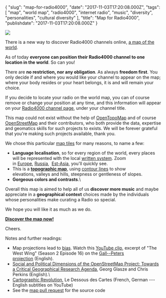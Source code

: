 {
    "slug": "map-for-radio4000",
    "date": "2017-11-03T17:20:08.000Z",
    "tags": [
        "map",
        "world map",
        "radio4000",
        "internet radio",
        "music",
        "diversity",
        "personalities",
        "cultural diversity"
    ],
    "title": "Map for Radio4000",
    "publishdate": "2017-11-03T17:20:08.000Z"
}

![](http://78.media.tumblr.com/b4dffb5ffa0b9437ba1c619b3dab3658/tumblr_inline_oyundzTakN1qcamag_1280.png)

There is a new way to discover Radio4000 channels online, [a map of the
world](https://radio4000.com/map).

As of today **everyone can position their Radio4000 channel to one
location in the world**. So can you!

There are **no restriction, nor any obligation**. As always **freedom
first**. You only decide if and where you would like your channel to
appear on the map; where your body resides or your heart belongs, it is
and will remain your choice.

If you decide to locate your radio on the world map, you can of course
remove or change your position at any time, and this information will
appear on your [Radio4000 channel
page](https://radio4000.com/artisanal-cheeseburgers), under your channel
title.

This map could not exist without the help
of [OpenTopoMap](https://opentopomap.org/about) and of course
[OpenStreetMap](https://www.openstreetmap.org/copyright) and their
contributors, who both provide the data, expertise and geomatics skills
for such projects to exists. We will be forever grateful that you're
making such projects available, thank you.

We chose this particular [map
tiles](http://wiki.openstreetmap.org/wiki/Tiles) for many reasons, to
name a few:

-   **Language localisation**, so for every region of the world, every
    places will be represented with the local [written
    system](https://en.wikipedia.org/wiki/Writing_system). Zoom
    in [Europe](https://radio4000.com/map?lat=49.25346477497736&lng=7.053222656250001&zoom=5), [Russia](https://radio4000.com/map?lat=55.606281251302114&lng=50.3448486328125&zoom=7),
     [Est-Asia](https://radio4000.com/map?lat=37.84015683604136&lng=121.75048828125001&zoom=5),
    you'll quickly see.
-   This is a [**topographic
    map**](https://en.wikipedia.org/wiki/Topographic_map),
    using [contour lines](https://en.wikipedia.org/wiki/Contour_line) to
    show elevations, valleys and hills, steepness or gentleness of
    slopes.
-   **Gorgeous colors and contrasts**.\

Overall this map is aimed to help all of us **discover more music**
and maybe appreciate in a **geographical context** choices made by the
individuals whose personalities make curating a Radio so special.

We hope you will like it as much as we do.

**[Discover the map now!](https://radio4000.com/map)**

Cheers.

Notes and further readings:

-   Map projections lead to
    [bias](https://360.here.com/2015/05/25/problem-projections/). Watch
    this [YouTube clip](https://www.youtube.com/watch?v=vVX-PrBRtTY),
    excerpt of "The West Wing" (Season 2 Episode 16) on
    the [Gall--Peters
    projection](https://en.wikipedia.org/wiki/Gall%E2%80%93Peters_projection) (English).
-   [Social and Political Dimensions of the OpenStreetMap Project:
    Towards a Critical Geographical Research
    Agenda](https://www.researchgate.net/publication/280979029_Social_and_Political_Dimensions_of_the_OpenStreetMap_Project_Towards_a_Critical_Geographical_Research_Agenda),
    Georg Glasze and Chris Perkins (English).\
-   [Cartographic
    Revolution](http://ddc.arte.tv/nos-cartes/revolution-cartographique),
    Le Dessous des Cartes (French, German --- English subtitles on
    YouTube)
-   See the [map pull
    request](https://github.com/internet4000/radio4000/pull/115) for the
    source code

